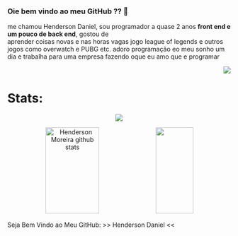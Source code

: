 ### Oie bem vindo ao meu GitHub ?? 👋
me chamou Henderson Daniel, sou programador a quase 2 anos **front end e um pouco de back end**, gostou de            
aprender coisas novas e nas horas vagas jogo league of legends e outros jogos como overwatch e PUBG etc.
adoro programação eo meu sonho um dia e trabalha para uma empresa fazendo oque eu amo que e programar
<p align="right" align="center">
<img src="https://media.tenor.com/ZwiXDI5sKe0AAAAM/lain-serial-experiments-lain.gif">
</p>
<h1>Stats:</h1>

<p align="center">
  <img src="https://github-profile-trophy.vercel.app/?username=HendersonMoreira&theme=dracula&row=2&no-bg=true&column=3&margin-w=15&margin-h=15" />

   <div align="center">  
  <img width="49%" height="195px" src="https://github-readme-stats.vercel.app/api?username=HendersonMoreira&show_icons=true&count_private=true&hide_border=true&title_color=ff91a4&icon_color=ff91a4&text_color=c9d1d9&bg_color=0d1117" alt="Henderson Moreira github stats" /> 
  <img width="41%" height="195px" src="https://github-readme-stats.vercel.app/api/top-langs/?username=HendersonMoreira&layout=compact&hide_border=true&title_color=ff91a4&text_color=ff91a4&bg_color=0d1117" />
</div>
</p>


<p> Seja Bem Vindo ao Meu GitHub: >> Henderson Daniel << </p>
